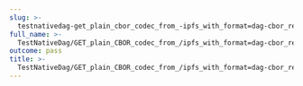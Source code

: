 ```yaml
---
slug: >-
  testnativedag-get_plain_cbor_codec_from_-ipfs_with_format=dag-cbor_returns_the_same_payload_as_the_raw_block
full_name: >-
  TestNativeDag/GET_plain_CBOR_codec_from_/ipfs_with_format=dag-cbor_returns_the_same_payload_as_the_raw_block
outcome: pass
title: >-
  TestNativeDag/GET_plain_CBOR_codec_from_/ipfs_with_format=dag-cbor_returns_the_same_payload_as_the_raw_block
---
```


